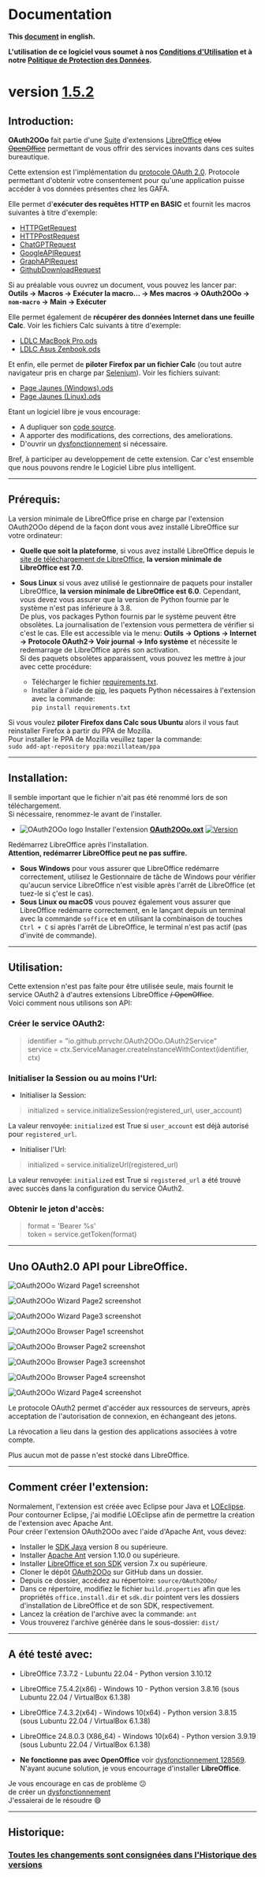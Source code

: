 <!--
╔════════════════════════════════════════════════════════════════════════════════════╗
║                                                                                    ║
║   Copyright (c) 2020-25 https://prrvchr.github.io                                  ║
║                                                                                    ║
║   Permission is hereby granted, free of charge, to any person obtaining            ║
║   a copy of this software and associated documentation files (the "Software"),     ║
║   to deal in the Software without restriction, including without limitation        ║
║   the rights to use, copy, modify, merge, publish, distribute, sublicense,         ║
║   and/or sell copies of the Software, and to permit persons to whom the Software   ║
║   is furnished to do so, subject to the following conditions:                      ║
║                                                                                    ║
║   The above copyright notice and this permission notice shall be included in       ║
║   all copies or substantial portions of the Software.                              ║
║                                                                                    ║
║   THE SOFTWARE IS PROVIDED "AS IS", WITHOUT WARRANTY OF ANY KIND,                  ║
║   EXPRESS OR IMPLIED, INCLUDING BUT NOT LIMITED TO THE WARRANTIES                  ║
║   OF MERCHANTABILITY, FITNESS FOR A PARTICULAR PURPOSE AND NONINFRINGEMENT.        ║
║   IN NO EVENT SHALL THE AUTHORS OR COPYRIGHT HOLDERS BE LIABLE FOR ANY             ║
║   CLAIM, DAMAGES OR OTHER LIABILITY, WHETHER IN AN ACTION OF CONTRACT,             ║
║   TORT OR OTHERWISE, ARISING FROM, OUT OF OR IN CONNECTION WITH THE SOFTWARE       ║
║   OR THE USE OR OTHER DEALINGS IN THE SOFTWARE.                                    ║
║                                                                                    ║
╚════════════════════════════════════════════════════════════════════════════════════╝
-->
# Documentation

**This [document][3] in english.**

**L'utilisation de ce logiciel vous soumet à nos [Conditions d'Utilisation][4] et à notre [Politique de Protection des Données][5].**

# version [1.5.2][6]

## Introduction:

**OAuth2OOo** fait partie d'une [Suite][7] d'extensions [LibreOffice][8] ~~et/ou [OpenOffice][9]~~ permettant de vous offrir des services inovants dans ces suites bureautique.

Cette extension est l'implémentation du [protocole OAuth 2.0][10]. Protocole permettant d'obtenir votre consentement pour qu'une application puisse accéder à vos données présentes chez les GAFA.

Elle permet d'**exécuter des requêtes HTTP en BASIC** et fournit les macros suivantes à titre d'exemple:
- [HTTPGetRequest][11]
- [HTTPPostRequest][12]
- [ChatGPTRequest][13]
- [GoogleAPIRequest][14]
- [GraphAPIRequest][15]
- [GithubDownloadRequest][16]

Si au préalable vous ouvrez un document, vous pouvez les lancer par:  
**Outils -> Macros -> Exécuter la macro... -> Mes macros -> OAuth2OOo -> `nom-macro` -> Main -> Exécuter**

Elle permet également de **récupérer des données Internet dans une feuille Calc**. Voir les fichiers Calc suivants à titre d'exemple:
- [LDLC MacBook Pro.ods][17]
- [LDLC Asus Zenbook.ods][18]

Et enfin, elle permet de **piloter Firefox par un fichier Calc** (ou tout autre navigateur pris en charge par [Selenium][19]). Voir les fichiers suivant:
- [Page Jaunes (Windows).ods][20]
- [Page Jaunes (Linux).ods][21]

Etant un logiciel libre je vous encourage:
- A dupliquer son [code source][22].
- A apporter des modifications, des corrections, des ameliorations.
- D'ouvrir un [dysfonctionnement][23] si nécessaire.

Bref, à participer au developpement de cette extension.
Car c'est ensemble que nous pouvons rendre le Logiciel Libre plus intelligent.

___

## Prérequis:

La version minimale de LibreOffice prise en charge par l'extension OAuth2OOo dépend de la façon dont vous avez installé LibreOffice sur votre ordinateur:

- **Quelle que soit la plateforme**, si vous avez installé LibreOffice depuis le [site de téléchargement de LibreOffice][24], **la version minimale de LibreOffice est 7.0**.

- **Sous Linux** si vous avez utilisé le gestionnaire de paquets pour installer LibreOffice, **la version minimale de LibreOffice est 6.0**. Cependant, vous devez vous assurer que la version de Python fournie par le système n'est pas inférieure à 3.8.  
De plus, vos packages Python fournis par le système peuvent être obsolètes. La journalisation de l'extension vous permettera de vérifier si c'est le cas. Elle est accessible via le menu: **Outils -> Options -> Internet -> Protocole OAuth2-> Voir journal -> Info système** et nécessite le redemarrage de LibreOffice aprés son activation.  
Si des paquets obsolètes apparaissent, vous pouvez les mettre à jour avec cette procédure:  
    - Télécharger le fichier [requirements.txt][25].
    - Installer à l'aide de [pip][26], les paquets Python nécessaires à l'extension avec la commande:  
    `pip install requirements.txt`

Si vous voulez **piloter Firefox dans Calc sous Ubuntu** alors il vous faut reinstaller Firefox à partir du PPA de Mozilla.  
Pour installer le PPA de Mozilla veuillez taper la commande:  
`sudo add-apt-repository ppa:mozillateam/ppa`

___

## Installation:

Il semble important que le fichier n'ait pas été renommé lors de son téléchargement.  
Si nécessaire, renommez-le avant de l'installer.

- ![OAuth2OOo logo][27] Installer l'extension **[OAuth2OOo.oxt][28]** [![Version][29]][28]

Redémarrez LibreOffice après l'installation.  
**Attention, redémarrer LibreOffice peut ne pas suffire.**
- **Sous Windows** pour vous assurer que LibreOffice redémarre correctement, utilisez le Gestionnaire de tâche de Windows pour vérifier qu'aucun service LibreOffice n'est visible après l'arrêt de LibreOffice (et tuez-le si ç'est le cas).
- **Sous Linux ou macOS** vous pouvez également vous assurer que LibreOffice redémarre correctement, en le lançant depuis un terminal avec la commande `soffice` et en utilisant la combinaison de touches `Ctrl + C` si après l'arrêt de LibreOffice, le terminal n'est pas actif (pas d'invité de commande).

___

## Utilisation:

Cette extension n'est pas faite pour être utilisée seule, mais fournit le service OAuth2 à d'autres extensions LibreOffice ~~/ OpenOffice~~.  
Voici comment nous utilisons son API:

### Créer le service OAuth2:

> identifier = "io.github.prrvchr.OAuth2OOo.OAuth2Service"  
> service = ctx.ServiceManager.createInstanceWithContext(identifier, ctx)

### Initialiser la Session ou au moins l'Url:

- Initialiser la Session: 

> initialized = service.initializeSession(registered_url, user_account)

La valeur renvoyée: `initialized` est True si `user_account` est déjà autorisé pour `registered_url`.

- Initialiser l'Url:

> initialized = service.initializeUrl(registered_url)

La valeur renvoyée: `initialized` est True si `registered_url` a été trouvé avec succès dans la configuration du service OAuth2.

### Obtenir le jeton d'accès:

> format = 'Bearer %s'  
> token = service.getToken(format)

___

## Uno OAuth2.0 API pour LibreOffice.

![OAuth2OOo Wizard Page1 screenshot][30]

![OAuth2OOo Wizard Page2 screenshot][31]

![OAuth2OOo Wizard Page3 screenshot][32]

![OAuth2OOo Browser Page1 screenshot][33]

![OAuth2OOo Browser Page2 screenshot][34]

![OAuth2OOo Browser Page3 screenshot][35]

![OAuth2OOo Browser Page4 screenshot][36]

![OAuth2OOo Wizard Page4 screenshot][37]

Le protocole OAuth2 permet d'accéder aux ressources de serveurs, après acceptation de l'autorisation de connexion, en échangeant des jetons.

La révocation a lieu dans la gestion des applications associées à votre compte.

Plus aucun mot de passe n'est stocké dans LibreOffice.

___

## Comment créer l'extension:

Normalement, l'extension est créée avec Eclipse pour Java et [LOEclipse][38]. Pour contourner Eclipse, j'ai modifié LOEclipse afin de permettre la création de l'extension avec Apache Ant.  
Pour créer l'extension OAuth2OOo avec l'aide d'Apache Ant, vous devez:
- Installer le [SDK Java][39] version 8 ou supérieure.
- Installer [Apache Ant][40] version 1.10.0 ou supérieure.
- Installer [LibreOffice et son SDK][41] version 7.x ou supérieure.
- Cloner le dépôt [OAuth2OOo][42] sur GitHub dans un dossier.
- Depuis ce dossier, accédez au répertoire: `source/OAuth2OOo/`
- Dans ce répertoire, modifiez le fichier `build.properties` afin que les propriétés `office.install.dir` et `sdk.dir` pointent vers les dossiers d'installation de LibreOffice et de son SDK, respectivement.
- Lancez la création de l'archive avec la commande: `ant`
- Vous trouverez l'archive générée dans le sous-dossier: `dist/`

___

## A été testé avec:

* LibreOffice 7.3.7.2 - Lubuntu 22.04 - Python version 3.10.12

* LibreOffice 7.5.4.2(x86) - Windows 10 - Python version 3.8.16 (sous Lubuntu 22.04 / VirtualBox 6.1.38)

* LibreOffice 7.4.3.2(x64) - Windows 10(x64) - Python version 3.8.15 (sous Lubuntu 22.04 / VirtualBox 6.1.38)

* LibreOffice 24.8.0.3 (X86_64) - Windows 10(x64) - Python version 3.9.19 (sous Lubuntu 22.04 / VirtualBox 6.1.38)

* **Ne fonctionne pas avec OpenOffice** voir [dysfonctionnement 128569][43]. N'ayant aucune solution, je vous encourrage d'installer **LibreOffice**.

Je vous encourage en cas de problème :confused:  
de créer un [dysfonctionnement][23]  
J'essaierai de le résoudre :smile:

___

## Historique:

### [Toutes les changements sont consignées dans l'Historique des versions][44]

[1]: </img/oauth2.svg#collapse>
[2]: <https://prrvchr.github.io/OAuth2OOo/>
[3]: <https://prrvchr.github.io/OAuth2OOo>
[4]: <https://prrvchr.github.io/OAuth2OOo/source/OAuth2OOo/registration/TermsOfUse_fr>
[5]: <https://prrvchr.github.io/OAuth2OOo/source/OAuth2OOo/registration/PrivacyPolicy_fr>
[6]: <https://prrvchr.github.io/OAuth2OOo/CHANGELOG_fr#ce-qui-a-été-fait-pour-la-version-152>
[7]: <https://prrvchr.github.io/README_fr>
[8]: <https://fr.libreoffice.org/download/telecharger-libreoffice/>
[9]: <https://www.openoffice.org/fr/Telecharger/>
[10]: <https://fr.wikipedia.org/wiki/OAuth>
[11]: <https://github.com/prrvchr/OAuth2OOo/blob/master/source/OAuth2OOo/OAuth2OOo/HTTPGetRequest.xba>
[12]: <https://github.com/prrvchr/OAuth2OOo/blob/master/source/OAuth2OOo/OAuth2OOo/HTTPPostRequest.xba>
[13]: <https://github.com/prrvchr/OAuth2OOo/blob/master/source/OAuth2OOo/OAuth2OOo/ChatGPTRequest.xba>
[14]: <https://github.com/prrvchr/OAuth2OOo/blob/master/source/OAuth2OOo/OAuth2OOo/GoogleAPIRequest.xba>
[15]: <https://github.com/prrvchr/OAuth2OOo/blob/master/source/OAuth2OOo/OAuth2OOo/GraphAPIRequest.xba>
[16]: <https://github.com/prrvchr/OAuth2OOo/blob/master/source/OAuth2OOo/OAuth2OOo/GithubDownloadRequest.xba>
[17]: <https://github.com/prrvchr/OAuth2OOo/releases/latest/download/LDLC-MacBook-Pro.ods>
[18]: <https://github.com/prrvchr/OAuth2OOo/releases/latest/download/LDLC-Asus-Zenbook.ods>
[19]: <https://pypi.org/project/selenium/4.16.0/>
[20]: <https://github.com/prrvchr/OAuth2OOo/releases/latest/download/Page-Jaunes-Windows.ods>
[21]: <https://github.com/prrvchr/OAuth2OOo/releases/latest/download/Page-Jaunes-Linux.ods>
[22]: <https://github.com/prrvchr/OAuth2OOo>
[23]: <https://github.com/prrvchr/OAuth2OOo/issues/new>
[24]: <https://fr.libreoffice.org/download/telecharger-libreoffice/>
[25]: <https://github.com/prrvchr/OAuth2OOo/releases/latest/download/requirements.txt>
[26]: <https://packaging.python.org/en/latest/tutorials/installing-packages/#use-pip-for-installing>
[27]: <https://prrvchr.github.io/OAuth2OOo/img/OAuth2OOo.svg#middle>
[28]: <https://github.com/prrvchr/OAuth2OOo/releases/latest/download/OAuth2OOo.oxt>
[29]: <https://img.shields.io/github/downloads/prrvchr/OAuth2OOo/latest/total?label=v1.5.2#right>
[30]: <https://prrvchr.github.io/OAuth2OOo/img/OAuth2Wizard1_fr.png>
[31]: <https://prrvchr.github.io/OAuth2OOo/img/OAuth2Wizard2_fr.png>
[32]: <https://prrvchr.github.io/OAuth2OOo/img/OAuth2Wizard3_fr.png>
[33]: <https://prrvchr.github.io/OAuth2OOo/img/OAuth2Wizard4_fr.png>
[34]: <https://prrvchr.github.io/OAuth2OOo/img/OAuth2Wizard5_fr.png>
[35]: <https://prrvchr.github.io/OAuth2OOo/img/OAuth2Wizard6_fr.png>
[36]: <https://prrvchr.github.io/OAuth2OOo/img/OAuth2Wizard7_fr.png>
[37]: <https://prrvchr.github.io/OAuth2OOo/img/OAuth2Wizard8_fr.png>
[38]: <https://github.com/LibreOffice/loeclipse>
[39]: <https://adoptium.net/temurin/releases/?version=8&package=jdk>
[40]: <https://ant.apache.org/manual/install.html>
[41]: <https://downloadarchive.documentfoundation.org/libreoffice/old/7.6.7.2/>
[42]: <https://github.com/prrvchr/OAuth2OOo.git>
[43]: <https://bz.apache.org/ooo/show_bug.cgi?id=128569>
[44]: <https://prrvchr.github.io/OAuth2OOo/CHANGELOG_fr>
